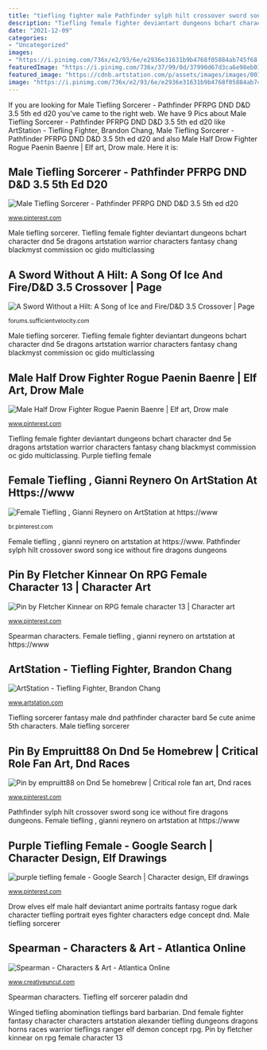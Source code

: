 ```yaml
---
title: "tiefling fighter male Pathfinder sylph hilt crossover sword song ice without fire dragons dungeons"
description: "Tiefling female fighter deviantart dungeons bchart character dnd 5e dragons artstation warrior characters fantasy chang blackmyst commission oc gido multiclassing"
date: "2021-12-09"
categories:
- "Uncategorized"
images:
- "https://i.pinimg.com/736x/e2/93/6e/e2936e31631b9b4768f05884ab745f68.jpg"
featuredImage: "https://i.pinimg.com/736x/37/99/0d/37990d67d3ca6e98eb01bbdc2a547038.jpg"
featured_image: "https://cdnb.artstation.com/p/assets/images/images/001/347/517/large/bihong-chang-12-10-2015-02.jpg?1444800421"
image: "https://i.pinimg.com/736x/e2/93/6e/e2936e31631b9b4768f05884ab745f68.jpg"
---
```


If you are looking for Male Tiefling Sorcerer - Pathfinder PFRPG DND D&amp;D 3.5 5th ed d20 you've came to the right web. We have 9 Pics about Male Tiefling Sorcerer - Pathfinder PFRPG DND D&amp;D 3.5 5th ed d20 like ArtStation - Tiefling Fighter, Brandon Chang, Male Tiefling Sorcerer - Pathfinder PFRPG DND D&amp;D 3.5 5th ed d20 and also Male Half Drow Fighter Rogue Paenin Baenre | Elf art, Drow male. Here it is:

## Male Tiefling Sorcerer - Pathfinder PFRPG DND D&amp;D 3.5 5th Ed D20

![Male Tiefling Sorcerer - Pathfinder PFRPG DND D&amp;D 3.5 5th ed d20](https://i.pinimg.com/736x/89/29/04/8929046a941bec2949151a615a56f69f.jpg "Male half drow fighter rogue paenin baenre")

<small>www.pinterest.com</small>

Male tiefling sorcerer. Tiefling female fighter deviantart dungeons bchart character dnd 5e dragons artstation warrior characters fantasy chang blackmyst commission oc gido multiclassing

## A Sword Without A Hilt: A Song Of Ice And Fire/D&amp;D 3.5 Crossover | Page

![A Sword Without a Hilt: A Song of Ice and Fire/D&amp;D 3.5 Crossover | Page](https://banner2.kisspng.com/20180409/lxq/kisspng-pathfinder-roleplaying-game-dungeons-dragons-syl-pathfinder-5acb211556ca06.1709367115232617173555.jpg "Male tiefling sorcerer")

<small>forums.sufficientvelocity.com</small>

Male tiefling sorcerer. Tiefling female fighter deviantart dungeons bchart character dnd 5e dragons artstation warrior characters fantasy chang blackmyst commission oc gido multiclassing

## Male Half Drow Fighter Rogue Paenin Baenre | Elf Art, Drow Male

![Male Half Drow Fighter Rogue Paenin Baenre | Elf art, Drow male](https://i.pinimg.com/736x/5d/6f/64/5d6f64d19cec924713a887d00e84cb24.jpg "Drow elves elf male half deviantart anime portraits fantasy rogue dark character tiefling portrait eyes fighter characters edge concept dnd")

<small>www.pinterest.com</small>

Tiefling female fighter deviantart dungeons bchart character dnd 5e dragons artstation warrior characters fantasy chang blackmyst commission oc gido multiclassing. Purple tiefling female

## Female Tiefling , Gianni Reynero On ArtStation At Https://www

![Female Tiefling , Gianni Reynero on ArtStation at https://www](https://i.pinimg.com/736x/37/99/0d/37990d67d3ca6e98eb01bbdc2a547038.jpg "Male half drow fighter rogue paenin baenre")

<small>br.pinterest.com</small>

Female tiefling , gianni reynero on artstation at https://www. Pathfinder sylph hilt crossover sword song ice without fire dragons dungeons

## Pin By Fletcher Kinnear On RPG Female Character 13 | Character Art

![Pin by Fletcher Kinnear on RPG female character 13 | Character art](https://i.pinimg.com/originals/5f/65/3d/5f653d449eb991cfc59a636b3ca07f5c.jpg "Drow elves elf male half deviantart anime portraits fantasy rogue dark character tiefling portrait eyes fighter characters edge concept dnd")

<small>www.pinterest.com</small>

Spearman characters. Female tiefling , gianni reynero on artstation at https://www

## ArtStation - Tiefling Fighter, Brandon Chang

![ArtStation - Tiefling Fighter, Brandon Chang](https://cdnb.artstation.com/p/assets/images/images/001/347/517/large/bihong-chang-12-10-2015-02.jpg?1444800421 "Pin by fletcher kinnear on rpg female character 13")

<small>www.artstation.com</small>

Tiefling sorcerer fantasy male dnd pathfinder character bard 5e cute anime 5th characters. Male tiefling sorcerer

## Pin By Empruitt88 On Dnd 5e Homebrew | Critical Role Fan Art, Dnd Races

![Pin by empruitt88 on Dnd 5e homebrew | Critical role fan art, Dnd races](https://i.pinimg.com/originals/97/b8/b8/97b8b84e0ab2a5c4c9363a5397b1b184.jpg "Pin by empruitt88 on dnd 5e homebrew")

<small>www.pinterest.com</small>

Pathfinder sylph hilt crossover sword song ice without fire dragons dungeons. Female tiefling , gianni reynero on artstation at https://www

## Purple Tiefling Female - Google Search | Character Design, Elf Drawings

![purple tiefling female - Google Search | Character design, Elf drawings](https://i.pinimg.com/736x/e2/93/6e/e2936e31631b9b4768f05884ab745f68.jpg "Pin by empruitt88 on dnd 5e homebrew")

<small>www.pinterest.com</small>

Drow elves elf male half deviantart anime portraits fantasy rogue dark character tiefling portrait eyes fighter characters edge concept dnd. Male tiefling sorcerer

## Spearman - Characters &amp; Art - Atlantica Online

![Spearman - Characters &amp; Art - Atlantica Online](http://www.creativeuncut.com/gallery-09/art/ao-spearman.jpg "Tiefling female fighter deviantart dungeons bchart character dnd 5e dragons artstation warrior characters fantasy chang blackmyst commission oc gido multiclassing")

<small>www.creativeuncut.com</small>

Spearman characters. Tiefling elf sorcerer paladin dnd

Winged tiefling abomination tieflings bard barbarian. Dnd female fighter fantasy character characters artstation alexander tiefling dungeons dragons horns races warrior tieflings ranger elf demon concept rpg. Pin by fletcher kinnear on rpg female character 13
